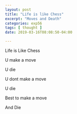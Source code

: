 ```yaml
---
layout: post
title: "Life is like Chess"
excerpt: "Moves and Death"
categories: exp56
tags: [ thought ]
date: 2019-03-16T08:08:50-04:00

---
```


Life is Like Chess

U make a move

U die

U dont make a move

U die

Best to make a move

And Die

